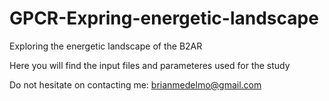 # GPCR-Expring-energetic-landscape
Exploring the energetic landscape of the B2AR

Here you will find the input files and parameteres used for the study


Do not hesitate on contacting me: brianmedelmo@gmail.com
